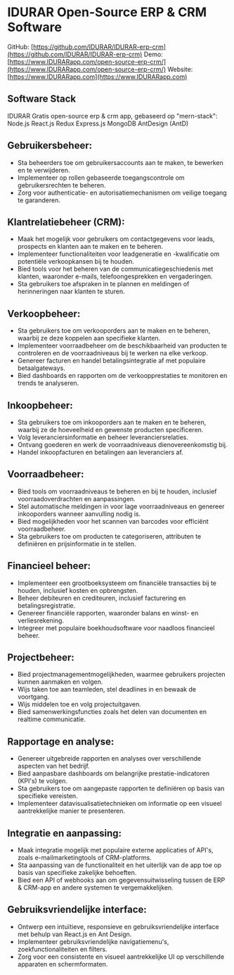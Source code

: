 # IDURAR Open-Source ERP & CRM Software

GitHub: [https://github.com/IDURAR/IDURAR-erp-crm](https://github.com/IDURAR/IDURAR-erp-crm)
Demo: [https://www.IDURARapp.com/open-source-erp-crm/](https://www.IDURARapp.com/open-source-erp-crm/)
Website: [https://www.IDURARapp.com](https://www.IDURARapp.com)

## Software Stack

IDURAR Gratis open-source erp & crm app, gebaseerd op "mern-stack": Node.js React.js Redux Express.js MongoDB AntDesign (AntD)

## Gebruikersbeheer:

- Sta beheerders toe om gebruikersaccounts aan te maken, te bewerken en te verwijderen.
- Implementeer op rollen gebaseerde toegangscontrole om gebruikersrechten te beheren.
- Zorg voor authenticatie- en autorisatiemechanismen om veilige toegang te garanderen.

## Klantrelatiebeheer (CRM):

- Maak het mogelijk voor gebruikers om contactgegevens voor leads, prospects en klanten aan te maken en te beheren.
- Implementeer functionaliteiten voor leadgeneratie en -kwalificatie om potentiële verkoopkansen bij te houden.
- Bied tools voor het beheren van de communicatiegeschiedenis met klanten, waaronder e-mails, telefoongesprekken en vergaderingen.
- Sta gebruikers toe afspraken in te plannen en meldingen of herinneringen naar klanten te sturen.

## Verkoopbeheer:

- Sta gebruikers toe om verkooporders aan te maken en te beheren, waarbij ze deze koppelen aan specifieke klanten.
- Implementeer voorraadbeheer om de beschikbaarheid van producten te controleren en de voorraadniveaus bij te werken na elke verkoop.
- Genereer facturen en handel betalingsintegratie af met populaire betaalgateways.
- Bied dashboards en rapporten om de verkoopprestaties te monitoren en trends te analyseren.

## Inkoopbeheer:

- Sta gebruikers toe om inkooporders aan te maken en te beheren, waarbij ze de hoeveelheid en gewenste producten specificeren.
- Volg leveranciersinformatie en beheer leveranciersrelaties.
- Ontvang goederen en werk de voorraadniveaus dienovereenkomstig bij.
- Handel inkoopfacturen en betalingen aan leveranciers af.

## Voorraadbeheer:

- Bied tools om voorraadniveaus te beheren en bij te houden, inclusief voorraadoverdrachten en aanpassingen.
- Stel automatische meldingen in voor lage voorraadniveaus en genereer inkooporders wanneer aanvulling nodig is.
- Bied mogelijkheden voor het scannen van barcodes voor efficiënt voorraadbeheer.
- Sta gebruikers toe om producten te categoriseren, attributen te definiëren en prijsinformatie in te stellen.

## Financieel beheer:

- Implementeer een grootboeksysteem om financiële transacties bij te houden, inclusief kosten en opbrengsten.
- Beheer debiteuren en crediteuren, inclusief facturering en betalingsregistratie.
- Genereer financiële rapporten, waaronder balans en winst- en verliesrekening.
- Integreer met populaire boekhoudsoftware voor naadloos financieel beheer.

## Projectbeheer:

- Bied projectmanagementmogelijkheden, waarmee gebruikers projecten kunnen aanmaken en volgen.
- Wijs taken toe aan teamleden, stel deadlines in en bewaak de voortgang.
- Wijs middelen toe en volg projectuitgaven.
- Bied samenwerkingsfuncties zoals het delen van documenten en realtime communicatie.

## Rapportage en analyse:

- Genereer uitgebreide rapporten en analyses over verschillende aspecten van het bedrijf.
- Bied aanpasbare dashboards om belangrijke prestatie-indicatoren (KPI's) te volgen.
- Sta gebruikers toe om aangepaste rapporten te definiëren op basis van specifieke vereisten.
- Implementeer datavisualisatietechnieken om informatie op een visueel aantrekkelijke manier te presenteren.

## Integratie en aanpassing:

- Maak integratie mogelijk met populaire externe applicaties of API's, zoals e-mailmarketingtools of CRM-platforms.
- Sta aanpassing van de functionaliteit en het uiterlijk van de app toe op basis van specifieke zakelijke behoeften.
- Bied een API of webhooks aan om gegevensuitwisseling tussen de ERP & CRM-app en andere systemen te vergemakkelijken.

## Gebruiksvriendelijke interface:

- Ontwerp een intuïtieve, responsieve en gebruiksvriendelijke interface met behulp van React.js en Ant Design.
- Implementeer gebruiksvriendelijke navigatiemenu's, zoekfunctionaliteiten en filters.
- Zorg voor een consistente en visueel aantrekkelijke UI op verschillende apparaten en schermformaten.